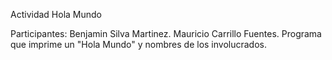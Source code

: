 Actividad Hola Mundo

Participantes: Benjamin Silva Martinez.
               Mauricio Carrillo Fuentes.
Programa que imprime un "Hola Mundo" y nombres de los involucrados.

